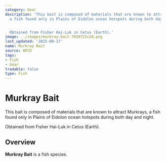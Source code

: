 ```yaml
---
category: Gear
description: 'This bait is composed of materials that are known to attract Murkrays,
  a fish found only in Plains of Eidolon ocean hotspots during both day and night.


  Obtained from Fisher Hai-Luk in Cetus (Earth).'
image: ../images/murkray-bait-7630721c2d.png
last_updated: '2025-09-17'
name: Murkray Bait
source: WFCD
tags:
- Fish
- Gear
tradable: false
type: Fish
---
```


# Murkray Bait

This bait is composed of materials that are known to attract Murkrays, a fish found only in Plains of Eidolon ocean hotspots during both day and night.

Obtained from Fisher Hai-Luk in Cetus (Earth).

## Overview

**Murkray Bait** is a fish species.

